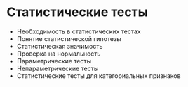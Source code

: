 # Статистические тесты
* Необходимость в статистических тестах
* Понятие статистической гипотезы
* Статистическая значимость
* Проверка на нормальность
* Параметрические тесты
* Непараметрические тесты
* Статистические тесты для категориальных признаков
